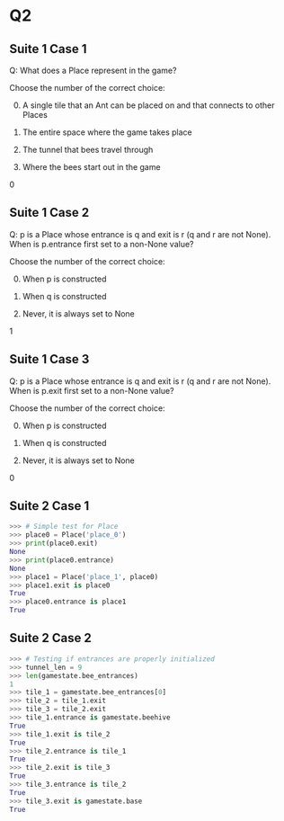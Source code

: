 # Q2

## Suite 1 Case 1

Q: What does a Place represent in the game?

Choose the number of the correct choice:

0) A single tile that an Ant can be placed on and that connects to other Places

1) The entire space where the game takes place

2) The tunnel that bees travel through

3) Where the bees start out in the game

0

## Suite 1 Case 2

Q: p is a Place whose entrance is q and exit is r (q and r are not None). When is p.entrance first set to a non-None value?

Choose the number of the correct choice:

0) When p is constructed

1) When q is constructed

2) Never, it is always set to None

1

## Suite 1 Case 3

Q: p is a Place whose entrance is q and exit is r (q and r are not None). When is p.exit first set to a non-None value?

Choose the number of the correct choice:

0) When p is constructed

1) When q is constructed

2) Never, it is always set to None

0

## Suite 2 Case 1

```Python
>>> # Simple test for Place
>>> place0 = Place('place_0')
>>> print(place0.exit)
None
>>> print(place0.entrance)
None
>>> place1 = Place('place_1', place0)
>>> place1.exit is place0
True
>>> place0.entrance is place1
True
```

## Suite 2 Case 2

```Python
>>> # Testing if entrances are properly initialized
>>> tunnel_len = 9
>>> len(gamestate.bee_entrances)
1
>>> tile_1 = gamestate.bee_entrances[0]
>>> tile_2 = tile_1.exit
>>> tile_3 = tile_2.exit
>>> tile_1.entrance is gamestate.beehive
True
>>> tile_1.exit is tile_2
True
>>> tile_2.entrance is tile_1
True
>>> tile_2.exit is tile_3
True
>>> tile_3.entrance is tile_2
True
>>> tile_3.exit is gamestate.base
True
```
